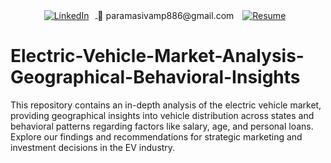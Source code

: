 <p align="center">
  <a href="https://www.linkedin.com/in/paramasivam-j-386628270/" target="_blank">
    <img src="https://img.shields.io/badge/LinkedIn-0077B5?style=flat&logo=linkedin&logoColor=white" alt="LinkedIn" style="vertical-align: middle; margin-right: 10px;">
  </a>
  <span style="vertical-align: middle; margin-right: 10px;">📧 paramasivamp886@gmail.com</span>
  <a href="https://drive.google.com/file/d/16FtpPhioLH8Jmx-qPDiiT4Jz7fgYA7nS/view?usp=sharing" target="_blank">
    <img src="https://img.shields.io/badge/Resume-FFD700?style=flat&logo=adobeacrobatreader&logoColor=white" alt="Resume" style="vertical-align: middle; margin-right: 10px;">
  </a>
  
</p>

# Electric-Vehicle-Market-Analysis-Geographical-Behavioral-Insights
This repository contains an in-depth analysis of the electric vehicle market, providing geographical insights into vehicle distribution across states and behavioral patterns regarding factors like salary, age, and personal loans. Explore our findings and recommendations for strategic marketing and investment decisions in the EV industry.
